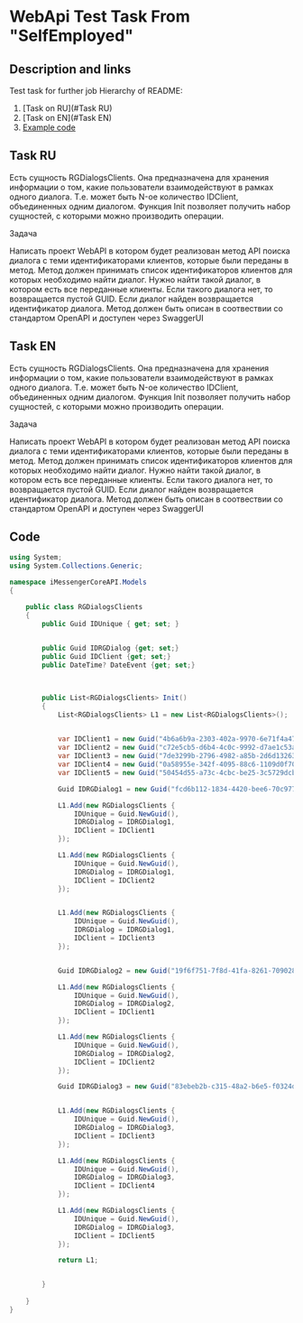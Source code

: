 # WebApi Test Task From "SelfEmployed"

## Description and links

Test task for further job
Hierarchy of README:
1. [Task on RU](#Task RU)
2. [Task on EN](#Task EN)
3. [Example code](#Code)

## Task RU
Есть сущность RGDialogsClients. Она предназначена для хранения информации о том, какие пользователи взаимодействуют в рамках одного диалога.
Т.е. может быть N-ое количество IDClient, объединенных одним диалогом.
Функция Init позволяет получить набор сущностей, с которыми можно производить операции.

Задача

Написать проект WebAPI в котором будет реализован метод API поиска диалога с теми идентификаторами клиентов, которые были переданы в метод.
Метод должен принимать список идентификаторов клиентов для которых необходимо найти диалог. Нужно найти такой диалог, в котором есть все переданные клиенты. Если такого диалога нет, то возвращается пустой GUID.
Если диалог найден возвращается идентификатор диалога.
Метод должен быть описан в соотвествии со стандартом OpenAPI и доступен через SwaggerUI

## Task EN
Есть сущность RGDialogsClients. Она предназначена для хранения информации о том, какие пользователи взаимодействуют в рамках одного диалога.
Т.е. может быть N-ое количество IDClient, объединенных одним диалогом.
Функция Init позволяет получить набор сущностей, с которыми можно производить операции.

Задача

Написать проект WebAPI в котором будет реализован метод API поиска диалога с теми идентификаторами клиентов, которые были переданы в метод.
Метод должен принимать список идентификаторов клиентов для которых необходимо найти диалог. Нужно найти такой диалог, в котором есть все переданные клиенты. Если такого диалога нет, то возвращается пустой GUID.
Если диалог найден возвращается идентификатор диалога.
Метод должен быть описан в соотвествии со стандартом OpenAPI и доступен через SwaggerUI

## Code

```cs
using System;
using System.Collections.Generic;

namespace iMessengerCoreAPI.Models
{

    public class RGDialogsClients
    {
        public Guid IDUnique { get; set; }

        
        public Guid IDRGDialog {get; set;}
        public Guid IDClient {get; set;}
        public DateTime? DateEvent {get; set;}
        


        public List<RGDialogsClients> Init()
        {
            List<RGDialogsClients> L1 = new List<RGDialogsClients>();
            

            var IDClient1 = new Guid("4b6a6b9a-2303-402a-9970-6e71f4a47151");
            var IDClient2 = new Guid("c72e5cb5-d6b4-4c0c-9992-d7ae1c53a820");
            var IDClient3 = new Guid("7de3299b-2796-4982-a85b-2d6d1326396e");
            var IDClient4 = new Guid("0a58955e-342f-4095-88c6-1109d0f70583");
            var IDClient5 = new Guid("50454d55-a73c-4cbc-be25-3c5729dcb82b");

            Guid IDRGDialog1 = new Guid("fcd6b112-1834-4420-bee6-70c9776f6378");

            L1.Add(new RGDialogsClients {
                IDUnique = Guid.NewGuid(),
                IDRGDialog = IDRGDialog1,
                IDClient = IDClient1
            });

            L1.Add(new RGDialogsClients {
                IDUnique = Guid.NewGuid(),
                IDRGDialog = IDRGDialog1,
                IDClient = IDClient2
            });


            L1.Add(new RGDialogsClients {
                IDUnique = Guid.NewGuid(),
                IDRGDialog = IDRGDialog1,
                IDClient = IDClient3
            });


            Guid IDRGDialog2 = new Guid("19f6f751-7f8d-41fa-8261-709028650592");

            L1.Add(new RGDialogsClients {
                IDUnique = Guid.NewGuid(),
                IDRGDialog = IDRGDialog2,
                IDClient = IDClient1
            });

            L1.Add(new RGDialogsClients {
                IDUnique = Guid.NewGuid(),
                IDRGDialog = IDRGDialog2,
                IDClient = IDClient2
            });

            Guid IDRGDialog3 = new Guid("83ebeb2b-c315-48a2-b6e5-f0324de57a9f");


            L1.Add(new RGDialogsClients {
                IDUnique = Guid.NewGuid(),
                IDRGDialog = IDRGDialog3,
                IDClient = IDClient3
            });

            L1.Add(new RGDialogsClients {
                IDUnique = Guid.NewGuid(),
                IDRGDialog = IDRGDialog3,
                IDClient = IDClient4
            });

            L1.Add(new RGDialogsClients {
                IDUnique = Guid.NewGuid(),
                IDRGDialog = IDRGDialog3,
                IDClient = IDClient5
            });

            return L1;


        }
        
    }
}
```

